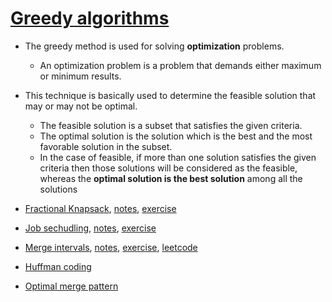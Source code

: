 # [Greedy algorithms](lectures/notes/1.IntroductionToGreedyAlgorithms.pdf)
- The greedy method is used for solving **optimization** problems. 
  - An optimization problem is a problem that demands either maximum or minimum results.
- This technique is basically used to determine the feasible solution that may or may not be optimal. 
  - The feasible solution is a subset that satisfies the given criteria. 
  - The optimal solution is the solution which is the best and the most favorable solution in the subset. 
  - In the case of feasible, if more than one solution satisfies the given criteria then those solutions will be considered as the feasible, whereas the **optimal solution is the best solution** among all the solutions

- [Fractional Knapsack](lectures/1.FractionalKnapsack.pdf), [notes](lectures/notes/2.FractionalKnapsack.pdf), [exercise](exercises/fractionalKnapsack.java)
- [Job sechudling](lectures/2.JobScheduling.pdf), [notes](lectures/notes/3.JobScheduling.pdf), [exercise](exercises/jobScheduling.java)
- [Merge intervals](lectures/3.MergeIntervals.pdf), [notes](lectures/notes/4.MergeIntervals.pdf), [exercise](exercises/MergeIntervals.java), [leetcode](https://leetcode.com/problems/merge-intervals/)
- [Huffman coding](lectures/notes/5.HuffmanCoding.pdf)
- [Optimal merge pattern](lectures/notes/6.OptimalMergePattern.pdf)
